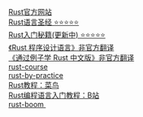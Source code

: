    [ Rust官方网站 ]( https://www.rust-lang.org/zh-CN )    <br/>
   [ Rust语言圣经 ⭐️⭐️⭐️⭐️⭐️ ]( https://github.com/sunface/rust-course )    <br/>
   [ Rust入门秘籍(更新中) ⭐️⭐️⭐️⭐️⭐️ ]( https://rust-book.junmajinlong.com/about.html )    <br/>
   [《Rust 程序设计语言》非官方翻译 ]( https://kaisery.github.io/trpl-zh-cn/title-page.html )    <br/>
   [《通过例子学 Rust 中文版》非官方翻译  ]( https://rustwiki.org/zh-CN/rust-by-example/ )    <br/>
   [ rust-course ]( https://github.com/sunface/rust-course )    <br/>
   [ rust-by-practice ]( https://github.com/sunface/rust-by-practice )   <br/>
   [ Rust教程：菜鸟 ]( https://github.com/sunface/rust-by-practice )    <br/>
   [ Rust编程语言入门教程：B站]( https://www.bilibili.com/video/BV1hp4y1k7SV?p=3&vd_source=bc5bee468c2cbda6193e66c4288c8c7b )  <br/>
   [ rust-boom ]( https://github.com/rust-boom/rust-boom )    <br/>
